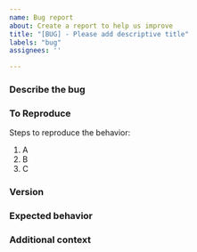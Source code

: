 ```yaml
---
name: Bug report
about: Create a report to help us improve
title: "[BUG] - Please add descriptive title"
labels: "bug"
assignees: ''

---
```


### Describe the bug

<!---A clear and concise description of what the bug is.--->

### To Reproduce

Steps to reproduce the behavior:

1. A
1. B
1. C

### Version

<!---The release version or commit SHA you're using.--->

<!---Have you tried the latest version?--->

### Expected behavior

<!---A clear and concise description of what you expected to happen.--->

### Additional context

<!---Add any other context about the problem here.--->

